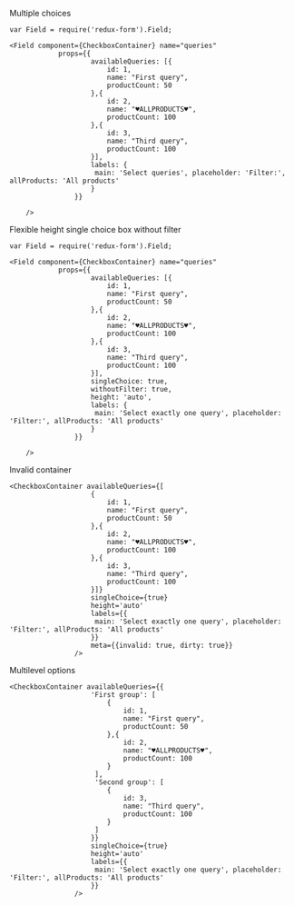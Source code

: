 Multiple choices

    var Field = require('redux-form').Field;

    <Field component={CheckboxContainer} name="queries"
                props={{
                        availableQueries: [{
                            id: 1,
                            name: "First query",
                            productCount: 50
                        },{
                            id: 2,
                            name: "♥ALLPRODUCTS♥",
                            productCount: 100
                        },{
                            id: 3,
                            name: "Third query",
                            productCount: 100
                        }],
                        labels: {
                         main: 'Select queries', placeholder: 'Filter:', allProducts: 'All products'
                        }
                    }}

        />

Flexible height single choice box without filter

    var Field = require('redux-form').Field;

    <Field component={CheckboxContainer} name="queries"
                props={{
                        availableQueries: [{
                            id: 1,
                            name: "First query",
                            productCount: 50
                        },{
                            id: 2,
                            name: "♥ALLPRODUCTS♥",
                            productCount: 100
                        },{
                            id: 3,
                            name: "Third query",
                            productCount: 100
                        }],
                        singleChoice: true,
                        withoutFilter: true,
                        height: 'auto',
                        labels: {
                         main: 'Select exactly one query', placeholder: 'Filter:', allProducts: 'All products'
                        }
                    }}

        />
        
Invalid container

    <CheckboxContainer availableQueries={[
                        {
                            id: 1,
                            name: "First query",
                            productCount: 50
                        },{
                            id: 2,
                            name: "♥ALLPRODUCTS♥",
                            productCount: 100
                        },{
                            id: 3,
                            name: "Third query",
                            productCount: 100
                        }]}
                        singleChoice={true}
                        height='auto'
                        labels={{
                         main: 'Select exactly one query', placeholder: 'Filter:', allProducts: 'All products'
                        }}
                        meta={{invalid: true, dirty: true}}
                    />

Multilevel options

    <CheckboxContainer availableQueries={{
                        'First group': [
                            {
                                id: 1,
                                name: "First query",
                                productCount: 50
                            },{
                                id: 2,
                                name: "♥ALLPRODUCTS♥",
                                productCount: 100
                            }
                         ],
                         'Second group': [
                            {
                                id: 3,
                                name: "Third query",
                                productCount: 100
                            }
                         ]
                        }}
                        singleChoice={true}
                        height='auto'
                        labels={{
                         main: 'Select exactly one query', placeholder: 'Filter:', allProducts: 'All products'
                        }}
                    />